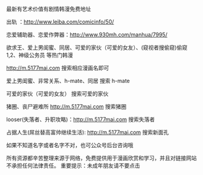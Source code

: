 最新有艺术价值有剧情韩漫免费地址

出轨 ：http://www.leiba.com/comicinfo/50/ 

恋爱辅助器、恋爱作弊器：http://www.930mh.com/manhua/7995/

欲求王、爱上男闺蜜、同居、可爱的家伙（可爱的女友）、(窥视者搜偷窥)偷窥1,2、神级公务员 等热门韩漫

http://m.5177mai.com  搜索相应漫画名即可

爱上男闺蜜、非常关系、h-mate、同居 搜索 h-mate

可爱的家伙（可爱的女友） 搜索可爱的家伙

猪圈、丧尸避难所 http://m.5177mai.com 搜索猪圈

looser(失落者、升职攻略)：http://m.5177mai.com 搜索失落者

占据人生(屌丝替高富帅继续生活): http://m.5177mai.com 搜索新面孔

如果不知道名字或者名字不对，也可公众号后台咨询哦

所有资源都辛苦整理来源于网络，免费提供用于漫画欣赏和学习，并且对链接网站不承担任何法律责任。
重要提示：未成年朋友请不要点击
